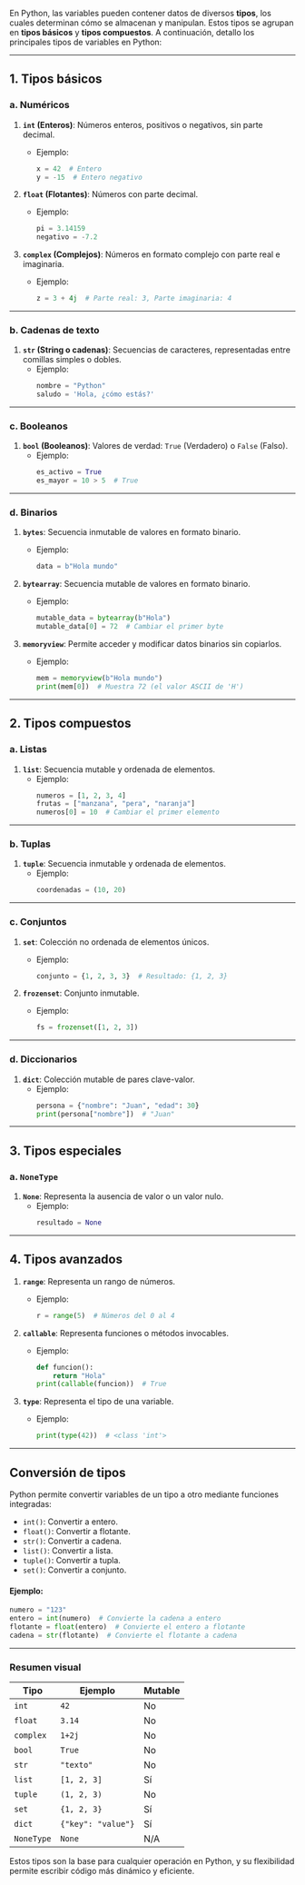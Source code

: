 En Python, las variables pueden contener datos de diversos **tipos**, los cuales determinan cómo se almacenan y manipulan. Estos tipos se agrupan en **tipos básicos** y **tipos compuestos**. A continuación, detallo los principales tipos de variables en Python:

---

## **1. Tipos básicos**

### **a. Numéricos**
1. **`int` (Enteros)**: Números enteros, positivos o negativos, sin parte decimal.
   - Ejemplo:
     ```python
     x = 42  # Entero
     y = -15  # Entero negativo
     ```

2. **`float` (Flotantes)**: Números con parte decimal.
   - Ejemplo:
     ```python
     pi = 3.14159
     negativo = -7.2
     ```

3. **`complex` (Complejos)**: Números en formato complejo con parte real e imaginaria.
   - Ejemplo:
     ```python
     z = 3 + 4j  # Parte real: 3, Parte imaginaria: 4
     ```

---

### **b. Cadenas de texto**
1. **`str` (String o cadenas)**: Secuencias de caracteres, representadas entre comillas simples o dobles.
   - Ejemplo:
     ```python
     nombre = "Python"
     saludo = 'Hola, ¿cómo estás?'
     ```

---

### **c. Booleanos**
1. **`bool` (Booleanos)**: Valores de verdad: `True` (Verdadero) o `False` (Falso).
   - Ejemplo:
     ```python
     es_activo = True
     es_mayor = 10 > 5  # True
     ```

---

### **d. Binarios**
1. **`bytes`**: Secuencia inmutable de valores en formato binario.
   - Ejemplo:
     ```python
     data = b"Hola mundo"
     ```

2. **`bytearray`**: Secuencia mutable de valores en formato binario.
   - Ejemplo:
     ```python
     mutable_data = bytearray(b"Hola")
     mutable_data[0] = 72  # Cambiar el primer byte
     ```

3. **`memoryview`**: Permite acceder y modificar datos binarios sin copiarlos.
   - Ejemplo:
     ```python
     mem = memoryview(b"Hola mundo")
     print(mem[0])  # Muestra 72 (el valor ASCII de 'H')
     ```

---

## **2. Tipos compuestos**

### **a. Listas**
1. **`list`**: Secuencia mutable y ordenada de elementos.
   - Ejemplo:
     ```python
     numeros = [1, 2, 3, 4]
     frutas = ["manzana", "pera", "naranja"]
     numeros[0] = 10  # Cambiar el primer elemento
     ```

---

### **b. Tuplas**
1. **`tuple`**: Secuencia inmutable y ordenada de elementos.
   - Ejemplo:
     ```python
     coordenadas = (10, 20)
     ```

---

### **c. Conjuntos**
1. **`set`**: Colección no ordenada de elementos únicos.
   - Ejemplo:
     ```python
     conjunto = {1, 2, 3, 3}  # Resultado: {1, 2, 3}
     ```

2. **`frozenset`**: Conjunto inmutable.
   - Ejemplo:
     ```python
     fs = frozenset([1, 2, 3])
     ```

---

### **d. Diccionarios**
1. **`dict`**: Colección mutable de pares clave-valor.
   - Ejemplo:
     ```python
     persona = {"nombre": "Juan", "edad": 30}
     print(persona["nombre"])  # "Juan"
     ```

---

## **3. Tipos especiales**

### **a. `NoneType`**
1. **`None`**: Representa la ausencia de valor o un valor nulo.
   - Ejemplo:
     ```python
     resultado = None
     ```

---

## **4. Tipos avanzados**

1. **`range`**: Representa un rango de números.
   - Ejemplo:
     ```python
     r = range(5)  # Números del 0 al 4
     ```

2. **`callable`**: Representa funciones o métodos invocables.
   - Ejemplo:
     ```python
     def funcion():
         return "Hola"
     print(callable(funcion))  # True
     ```

3. **`type`**: Representa el tipo de una variable.
   - Ejemplo:
     ```python
     print(type(42))  # <class 'int'>
     ```

---

## **Conversión de tipos**

Python permite convertir variables de un tipo a otro mediante funciones integradas:
- `int()`: Convertir a entero.
- `float()`: Convertir a flotante.
- `str()`: Convertir a cadena.
- `list()`: Convertir a lista.
- `tuple()`: Convertir a tupla.
- `set()`: Convertir a conjunto.

#### Ejemplo:
```python
numero = "123"
entero = int(numero)  # Convierte la cadena a entero
flotante = float(entero)  # Convierte el entero a flotante
cadena = str(flotante)  # Convierte el flotante a cadena
```

---

### **Resumen visual**
| Tipo           | Ejemplo               | Mutable |
|----------------|-----------------------|---------|
| `int`          | `42`                 | No      |
| `float`        | `3.14`               | No      |
| `complex`      | `1+2j`               | No      |
| `bool`         | `True`               | No      |
| `str`          | `"texto"`            | No      |
| `list`         | `[1, 2, 3]`          | Sí      |
| `tuple`        | `(1, 2, 3)`          | No      |
| `set`          | `{1, 2, 3}`          | Sí      |
| `dict`         | `{"key": "value"}`   | Sí      |
| `NoneType`     | `None`               | N/A     |

Estos tipos son la base para cualquier operación en Python, y su flexibilidad permite escribir código más dinámico y eficiente.